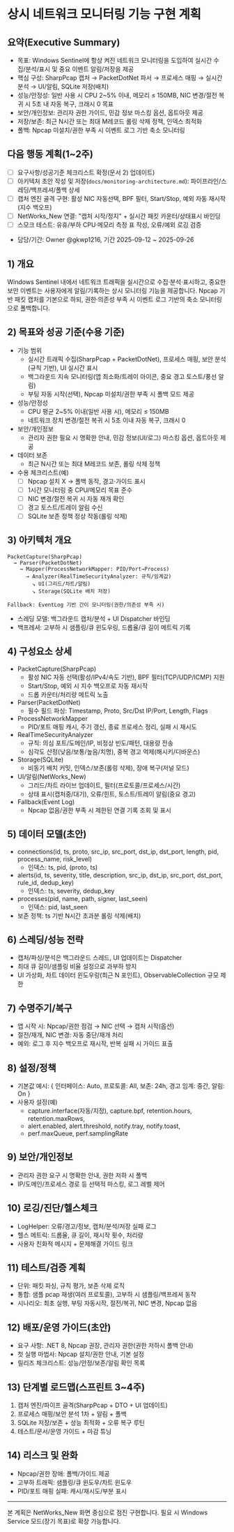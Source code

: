# 상시 네트워크 모니터링 기능 구현 계획

## 요약(Executive Summary)

- 목표: Windows Sentinel에 항상 켜진 네트워크 모니터링을 도입하여 실시간 수집/분석/표시 및 중요 이벤트 알림/저장을 제공
- 핵심 구성: SharpPcap 캡처 → PacketDotNet 파서 → 프로세스 매핑 → 실시간 분석 → UI/알림, SQLite 저장(배치)
- 성능/안정성: 일반 사용 시 CPU 2~5% 이내, 메모리 ≤ 150MB, NIC 변경/절전 복귀 시 5초 내 자동 복구, 크래시 0 목표
- 보안/개인정보: 관리자 권한 가이드, 민감 정보 마스킹 옵션, 옵트아웃 제공
- 저장/보존: 최근 N시간 또는 최대 M레코드 롤링 삭제 정책, 인덱스 최적화
- 폴백: Npcap 미설치/권한 부족 시 이벤트 로그 기반 축소 모니터링

## 다음 행동 계획(1~2주)

- [ ] 요구사항/성공기준 체크리스트 확정(문서 2) 업데이트)
- [ ] 아키텍처 초안 작성 및 저장(`docs/monitoring-architecture.md`): 파이프라인/스레딩/백프레셔/폴백 상세
- [ ] 캡처 엔진 골격 구현: 활성 NIC 자동선택, BPF 필터, Start/Stop, 예외 자동 재시작(지수 백오프)
- [ ] NetWorks_New 연결: "캡처 시작/정지" + 실시간 패킷 카운터/상태표시 바인딩
- [ ] 스모크 테스트: 유휴/부하 CPU·메모리 측정 표 작성, 오류/예외 로깅 검증
- 담당/기간: Owner @gkwp1216, 기간 2025-09-12 ~ 2025-09-26

## 1) 개요

Windows Sentinel 내에서 네트워크 트래픽을 실시간으로 수집·분석·표시하고, 중요한 보안 이벤트는 사용자에게 알림/기록하는 상시 모니터링 기능을 제공합니다. Npcap 기반 패킷 캡처를 기본으로 하되, 권한·의존성 부족 시 이벤트 로그 기반의 축소 모니터링으로 폴백합니다.

## 2) 목표와 성공 기준(수용 기준)

- 기능 범위
  - 실시간 트래픽 수집(SharpPcap + PacketDotNet), 프로세스 매핑, 보안 분석(규칙 기반), UI 실시간 표시
  - 백그라운드 지속 모니터링(앱 최소화/트레이 아이콘, 중요 경고 토스트/풍선 알림)
  - 부팅 자동 시작(선택), Npcap 미설치/권한 부족 시 폴백 모드 제공
- 성능/안정성
  - CPU 평균 2~5% 이내(일반 사용 시), 메모리 ≤ 150MB
  - 네트워크 장치 변경/절전 복귀 시 5초 이내 자동 복구, 크래시 0
- 보안/개인정보
  - 관리자 권한 필요 시 명확한 안내, 민감 정보(UI/로그) 마스킹 옵션, 옵트아웃 제공
- 데이터 보존
  - 최근 N시간 또는 최대 M레코드 보존, 롤링 삭제 정책
- 수용 체크리스트(예)
  - [ ] Npcap 설치 X → 폴백 동작, 경고·가이드 표시
  - [ ] 1시간 모니터링 중 CPU/메모리 목표 준수
  - [ ] NIC 변경/절전 복귀 시 자동 재개 확인
  - [ ] 경고 토스트/트레이 알림 수신
  - [ ] SQLite 보존 정책 정상 작동(롤링 삭제)

## 3) 아키텍처 개요

```
PacketCapture(SharpPcap)
  → Parser(PacketDotNet)
    → Mapper(ProcessNetworkMapper: PID/Port→Process)
      → Analyzer(RealTimeSecurityAnalyzer: 규칙/임계값)
        ↘ UI(그리드/차트/알림)
        ↘ Storage(SQLite 배치 저장)

Fallback: EventLog 기반 간이 모니터링(권한/의존성 부족 시)
```

- 스레딩 모델: 백그라운드 캡처/분석 + UI Dispatcher 바인딩
- 백프레셔: 고부하 시 샘플링/큐 윈도우링, 드롭율/큐 길이 메트릭 기록

## 4) 구성요소 상세

- PacketCapture(SharpPcap)
  - 활성 NIC 자동 선택(활성/IPv4/속도 기반), BPF 필터(TCP/UDP/ICMP) 지원
  - Start/Stop, 예외 시 지수 백오프로 자동 재시작
  - 드롭 카운터/처리량 메트릭 노출
- Parser(PacketDotNet)
  - 필수 필드 파싱: Timestamp, Proto, Src/Dst IP/Port, Length, Flags
- ProcessNetworkMapper
  - PID/포트 매핑 캐시, 주기 갱신, 종료 프로세스 정리, 실패 시 재시도
- RealTimeSecurityAnalyzer
  - 규칙: 의심 포트/도메인/IP, 비정상 빈도/패턴, 대용량 전송
  - 심각도 산정(낮음/보통/높음/치명), 중복 경고 억제(해시키/디바운스)
- Storage(SQLite)
  - 비동기 배치 커밋, 인덱스/보존(롤링 삭제), 장애 복구(저널 모드)
- UI/알림(NetWorks_New)
  - 그리드/차트 라이브 업데이트, 필터(프로토콜/프로세스/시간)
  - 상태 표시(캡처중/대기), 오류/힌트, 토스트/트레이 알림(중요 경고)
- Fallback(Event Log)
  - Npcap 없음/권한 부족 시 제한된 연결 기록 조회 및 표시

## 5) 데이터 모델(초안)

- connections(id, ts, proto, src_ip, src_port, dst_ip, dst_port, length, pid, process_name, risk_level)
  - 인덱스: ts, pid, (proto, ts)
- alerts(id, ts, severity, title, description, src_ip, dst_ip, src_port, dst_port, rule_id, dedup_key)
  - 인덱스: ts, severity, dedup_key
- processes(pid, name, path, signer, last_seen)
  - 인덱스: pid, last_seen
- 보존 정책: ts 기반 N시간 초과분 롤링 삭제(배치)

## 6) 스레딩/성능 전략

- 캡처/파싱/분석은 백그라운드 스레드, UI 업데이트는 Dispatcher
- 최대 큐 길이/샘플링 비율 설정으로 과부하 방지
- UI 가상화, 차트 데이터 윈도우링(최근 N 포인트), ObservableCollection 규모 제한

## 7) 수명주기/복구

- 앱 시작 시: Npcap/권한 점검 → NIC 선택 → 캡처 시작(옵션)
- 절전/재개, NIC 변경: 자동 중단/재개 처리
- 예외: 로그 후 지수 백오프로 재시작, 반복 실패 시 가이드 표출

## 8) 설정/정책

- 기본값 예시: { 인터페이스: Auto, 프로토콜: All, 보존: 24h, 경고 임계: 중간, 알림: On }
- 사용자 설정(예)
  - capture.interface(자동/지정), capture.bpf, retention.hours, retention.maxRows,
  - alert.enabled, alert.threshold, notify.tray, notify.toast,
  - perf.maxQueue, perf.samplingRate

## 9) 보안/개인정보

- 관리자 권한 요구 시 명확한 안내, 권한 저하 시 폴백
- IP/도메인/프로세스 경로 등 선택적 마스킹, 로그 레벨 제어

## 10) 로깅/진단/헬스체크

- LogHelper: 오류/경고/정보, 캡처/분석/저장 실패 로그
- 헬스 메트릭: 드롭율, 큐 길이, 재시작 횟수, 처리량
- 사용자 친화적 메시지 + 문제해결 가이드 링크

## 11) 테스트/검증 계획

- 단위: 패킷 파싱, 규칙 평가, 보존 삭제 로직
- 통합: 샘플 pcap 재생(여러 프로토콜), 고부하 시 샘플링/백프레셔 동작
- 시나리오: 최초 실행, 부팅 자동시작, 절전/복귀, NIC 변경, Npcap 없음

## 12) 배포/운영 가이드(초안)

- 요구 사항: .NET 8, Npcap 권장, 관리자 권한(권한 저하시 폴백 안내)
- 첫 실행 마법사: Npcap 설치/권한 안내, 기본 설정
- 릴리즈 체크리스트: 성능/안정/보존/알림 확인 목록

## 13) 단계별 로드맵(스프린트 3~4주)

1. 캡처 엔진/파이프 골격(SharpPcap + DTO + UI 업데이트)
2. 프로세스 매핑/보안 분석 1차 + 알림 + 폴백
3. SQLite 저장/보존 + 성능 최적화 + 오류 복구 루틴
4. 테스트/문서/운영 가이드 + 마감 튜닝

## 14) 리스크 및 완화

- Npcap/권한 장애: 폴백/가이드 제공
- 고부하 트래픽: 샘플링/큐 윈도우/차트 윈도우
- PID/포트 매핑 실패: 캐시/재시도/부분 표시

---

본 계획은 NetWorks_New 화면 중심으로 점진 구현합니다. 필요 시 Windows Service 모드(장기 목표)로 확장 가능합니다.
